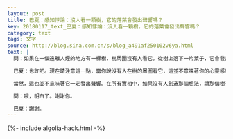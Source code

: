 ```yaml
---
layout: post
title: 巴夏：感知悖論：沒人看一顆樹，它的落葉會發出聲響嗎？
key: 20180117_text_巴夏：感知悖論：沒人看一顆樹，它的落葉會發出聲響嗎？
category: text
tags: 文字
source: http://blog.sina.com.cn/s/blog_a491af250102v6ya.html
text: |
  問：如果在一個遠離人煙的地方有一棵樹，樹周圍沒有人看它。從樹上落下一片葉子，它會發出聲響嗎？

  巴夏：也許吧。現在請注意這一點，當你說沒有人在樹的周圍看它，這並不意味著你的心靈感應能力、集體無意識沒有意識到樹在那兒，並且沒有意識到這樣的事實：你們已經創建了一個宇宙，在這個宇宙中，那顆樹的落地的葉子一定會發出聲響。

  當然，這也並不意味著它一定發出聲響。在所有實相中，如果沒有人創造那個想法，讓那個樹存在，那麼，不僅那個葉子不會發出聲響，而且葉子和樹也不會存在，直到你決定認為有那顆樹為止。

  問：哦，明白了。謝謝你。

  巴夏：謝謝。
---
```


{%- include algolia-hack.html -%}
